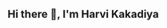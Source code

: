 ## Hi there 👋, I'm Harvi Kakadiya

<!--
**harvikakadiya/harvikakadiya** is a ✨ _special_ ✨ repository because its `README.md` (this file) appears on your GitHub profile.

Here are some ideas to get you started:

- 🔭 I’m currently working on ...
- 🌱 I’m currently learning GenAI, Predictive Modeling, AWS Machine Learning Specialty
- 👯 I’m looking to collaborate on ...
- 🤔 I’m looking for help with ...
- 💬 Ask me about Machine Learning, Natural Language Processing
- 📫 How to reach me: harvikakadiya1412@gmail.com
- 😄 Pronouns: ...
- ⚡ Fun fact: ...
-->
